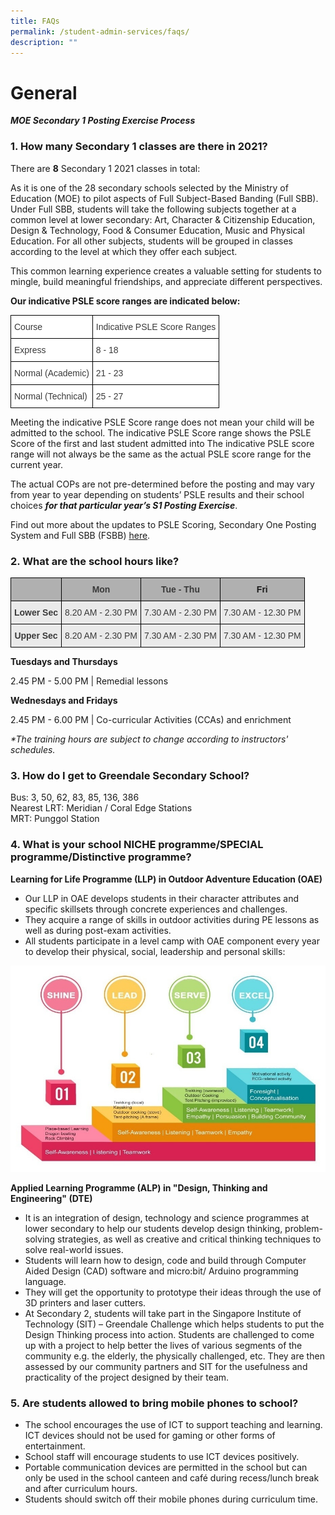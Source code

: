 ```yaml
---
title: FAQs
permalink: /student-admin-services/faqs/
description: ""
---
```

# General

**_MOE Secondary 1 Posting Exercise Process_**

### 1. How many Secondary 1 classes are there in 2021?

There are **8** Secondary 1 2021 classes in total:

As it is one of the 28 secondary schools selected by the Ministry of Education (MOE) to pilot aspects of Full Subject-Based Banding (Full SBB). Under Full SBB, students will take the following subjects together at a common level at lower secondary: Art, Character & Citizenship Education, Design & Technology, Food & Consumer Education, Music and Physical Education. For all other subjects, students will be grouped in classes according to the level at which they offer each subject.

This common learning experience creates a valuable setting for students to mingle, build meaningful friendships, and appreciate different perspectives.

**Our indicative PSLE score ranges are indicated below:**

<style type="text/css">
.tg  {border-collapse:collapse;border-spacing:0;}
.tg td{border-color:black;border-style:solid;border-width:1px;font-family:Arial, sans-serif;font-size:14px;
  overflow:hidden;padding:10px 5px;word-break:normal;}
.tg th{border-color:black;border-style:solid;border-width:1px;font-family:Arial, sans-serif;font-size:14px;
  font-weight:normal;overflow:hidden;padding:10px 5px;word-break:normal;}
.tg .tg-dox4{background-color:#FFF;color:#3A3A3A;text-align:left;vertical-align:top}
</style>
<table class="tg">
<thead>
  <tr>
    <th class="tg-dox4"><span style="font-weight:inherit;font-style:inherit">Course</span></th>
    <th class="tg-dox4"><span style="font-weight:inherit;font-style:inherit">Indicative PSLE Score Ranges</span></th>
  </tr>
</thead>
<tbody>
  <tr>
    <td class="tg-dox4"><span style="font-weight:inherit;font-style:inherit">Express</span></td>
    <td class="tg-dox4"><span style="font-weight:inherit;font-style:inherit">8 - 18</span></td>
  </tr>
  <tr>
    <td class="tg-dox4"><span style="font-weight:inherit;font-style:inherit">Normal (Academic)</span></td>
    <td class="tg-dox4"><span style="font-weight:inherit;font-style:inherit">21 - 23</span></td>
  </tr>
  <tr>
    <td class="tg-dox4"><span style="font-weight:inherit;font-style:inherit">Normal (Technical)</span></td>
    <td class="tg-dox4"><span style="font-weight:inherit;font-style:inherit">25 - 27</span></td>
  </tr>
</tbody>
</table>

Meeting the indicative PSLE Score range does not mean your child will be admitted to the school. The indicative PSLE Score range shows the PSLE Score of the first and last student admitted into The indicative PSLE score range will not always be the same as the actual PSLE score range for the current year.

The actual COPs are not pre-determined before the posting and may vary from year to year depending on students’ PSLE results and their school choices **_for that particular year’s S1 Posting Exercise_**.

Find out more about the updates to PSLE Scoring, Secondary One Posting System and Full SBB (FSBB) [here](https://www.moe.gov.sg/microsites/psle-fsbb/psle/main.html).

### 2. What are the school hours like?

<style type="text/css">
.tg  {border-collapse:collapse;border-spacing:0;}
.tg td{border-color:black;border-style:solid;border-width:1px;font-family:Arial, sans-serif;font-size:14px;
  overflow:hidden;padding:10px 5px;word-break:normal;}
.tg th{border-color:black;border-style:solid;border-width:1px;font-family:Arial, sans-serif;font-size:14px;
  font-weight:normal;overflow:hidden;padding:10px 5px;word-break:normal;}
.tg .tg-d1kj{background-color:#EAEAEA;color:#3A3A3A;font-weight:bold;text-align:center;vertical-align:top}
.tg .tg-d8zo{background-color:#EAEAEA;color:#3A3A3A;text-align:center;vertical-align:top}
.tg .tg-s283{background-color:#B0B0B0;color:#3A3A3A;font-weight:bold;text-align:center;vertical-align:top}
.tg .tg-h391{background-color:#b0b0b0;font-weight:bold;text-align:center;vertical-align:top}
</style>
<table class="tg">
<thead>
  <tr>
    <th class="tg-s283"></th>
    <th class="tg-s283">Mon</th>
    <th class="tg-s283">Tue - Thu</th>
    <th class="tg-h391">Fri</th>
  </tr>
</thead>
<tbody>
  <tr>
    <td class="tg-d1kj"><span style="font-weight:700">Lower Sec</span></td>
    <td class="tg-d8zo"><span style="font-weight:inherit;font-style:inherit">8.20 AM - 2.30 PM</span></td>
    <td class="tg-d8zo"><span style="font-weight:inherit;font-style:inherit">7.30 AM - 2.30 PM</span></td>
    <td class="tg-d8zo"><span style="font-weight:inherit;font-style:inherit">7.30 AM - 12.30 PM</span></td>
  </tr>
  <tr>
    <td class="tg-d1kj"><span style="font-weight:700">Upper Sec</span></td>
    <td class="tg-d8zo"><span style="font-weight:inherit;font-style:inherit">8.20 AM - 2.30 PM</span></td>
    <td class="tg-d8zo"><span style="font-weight:inherit;font-style:inherit">7.30 AM - 2.30 PM</span></td>
    <td class="tg-d8zo"><span style="font-weight:inherit;font-style:inherit">7.30 AM - 12.30 PM</span></td>
  </tr>
</tbody>
</table>

**Tuesdays and Thursdays**

2.45 PM - 5.00 PM | Remedial lessons

**Wednesdays and Fridays**

2.45 PM - 6.00 PM | Co-curricular Activities (CCAs) and enrichment

_*The training hours are subject to change according to instructors' schedules._

### 3. How do I get to Greendale Secondary School?

Bus: 3, 50, 62, 83, 85, 136, 386  <br>
Nearest LRT: Meridian / Coral Edge Stations  <br>
MRT: Punggol Station

### 4. What is your school NICHE programme/SPECIAL programme/Distinctive programme?

**Learning for Life Programme (LLP) in Outdoor Adventure Education (OAE)**

*   Our LLP in OAE develops students in their character attributes and specific skillsets through concrete experiences and challenges.
*   They acquire a range of skills in outdoor activities during PE lessons as well as during post-exam activities.
*   All students participate in a level camp with OAE component every year to develop their physical, social, leadership and personal skills:

![](/images/FAQ-2b.jpg)

**Applied Learning Programme (ALP) in "Design, Thinking and Engineering" (DTE)**

*   It is an integration of design, technology and science programmes at lower secondary to help our students develop design thinking, problem-solving strategies, as well as creative and critical thinking techniques to solve real-world issues.
*   Students will learn how to design, code and build through Computer Aided Design (CAD) software and micro:bit/ Arduino programming language.
*   They will get the opportunity to prototype their ideas through the use of 3D printers and laser cutters.
*   At Secondary 2, students will take part in the Singapore Institute of Technology (SIT) – Greendale Challenge which helps students to put the Design Thinking process into action. Students are challenged to come up with a project to help better the lives of various segments of the community e.g. the elderly, the physically challenged, etc. They are then assessed by our community partners and SIT for the usefulness and practicality of the project designed by their team.

### 5. Are students allowed to bring mobile phones to school?

*   The school encourages the use of ICT to support teaching and learning. ICT devices should not be used for gaming or other forms of entertainment.
*   School staff will encourage students to use ICT devices positively.
*   Portable communication devices are permitted in the school but can only be used in the school canteen and café during recess/lunch break and after curriculum hours.
*   Students should switch off their mobile phones during curriculum time.

